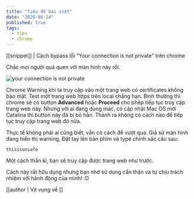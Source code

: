 ```yaml
---
title: "Tiêu đề bài viết"
date: "2020-06-24"
published: true
tags:
  - tips
  - chrome
---
```


[[snippet]]
| Cách bypass lỗi "Your connection is not private" trên chrome

Chắc mọi người quá quen với màn hình này rồi.

![your connection is not private](https://archive.org/download/your-connection-is-not-private-error-in-google-chrome/your-connection-is-not-private-error-in-google-chrome.png)

Chrome Warning khi ta truy cập vào một trang web có certificates không bảo mật.
Test một trang web https trên local chẳng hạn.
Bình thường thì chrome sẽ có button **Advanced** hoặc **Proceed** cho phép tiếp tục truy cập trang web này.
Nhưng với ai đang dùng mac, có cập nhật Mac OS mới Catalina thì button này đã bị bỏ hẳn. Thành ra không có cách nào để tiếp tục truy cập trang web đó nữa.

Thực tế không phải ai cũng biết, vẫn có cách để vượt qua.
Giả sử màn hình đang hiển thị warning, 
Đặt tay lên bàn phím và type chính xác câu sau:

    thisisunsafe

Một cách thần kì, bạn sẽ truy cập được trang web như trước.

Cách này rất hữu dụng nhưng bạn nhớ sử dụng cẩn thận và tự chịu trách nhiệm với hành động của mình! :D

[[author | Vịt vụng về ]]